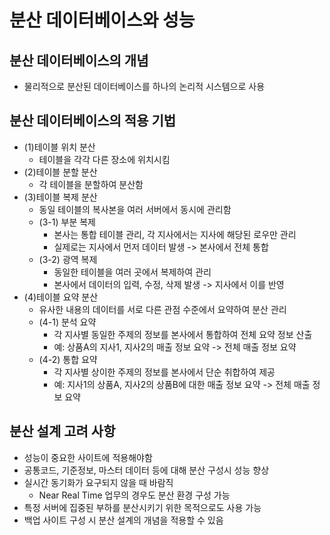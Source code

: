 # 분산 데이터베이스와 성능

## 분산 데이터베이스의 개념
- 물리적으로 분산된 데이터베이스를 하나의 논리적 시스템으로 사용

## 분산 데이터베이스의 적용 기법
- (1)테이블 위치 분산
  - 테이블을 각각 다른 장소에 위치시킴
- (2)테이블 분할 분산
  - 각 테이블을 분할하여 분산함
- (3)테이블 복제 분산
  - 동일 테이블의 복사본을 여러 서버에서 동시에 관리함
  - (3-1) 부분 복제
    - 본사는 통합 테이블 관리, 각 지사에서는 지사에 해당된 로우만 관리
    - 실제로는 지사에서 먼저 데이터 발생 -> 본사에서 전체 통합
  - (3-2) 광역 복제
    - 동일한 테이블을 여러 곳에서 복제하여 관리
    - 본사에서 데이터의 입력, 수정, 삭제 발생 -> 지사에서 이를 반영
- (4)테이블 요약 분산
  - 유사한 내용의 데이터를 서로 다른 관점 수준에서 요약하여 분산 관리
  - (4-1) 분석 요약
    - 각 지사별 동일한 주제의 정보를 본사에서 통합하여 전체 요약 정보 산출
    - 예: 상품A의 지사1, 지사2의 매출 정보 요약 -> 전체 매출 정보 요약
  - (4-2) 통합 요약
    - 각 지사별 상이한 주제의 정보를 본사에서 단순 취합하여 제공
    - 예: 지사1의 상품A, 지사2의 상품B에 대한 매출 정보 요약 -> 전체 매출 정보 요약

## 분산 설계 고려 사항
  - 성능이 중요한 사이트에 적용해야함
  - 공통코드, 기준정보, 마스터 데이터 등에 대해 분산 구성시 성능 향상
  - 실시간 동기화가 요구되지 않을 때 바람직
    - Near Real Time 업무의 경우도 분산 환경 구성 가능
  - 특정 서버에 집중된 부하를 분산시키기 위한 목적으로도 사용 가능
  - 백업 사이트 구성 시 분산 설계의 개념을 적용할 수 있음